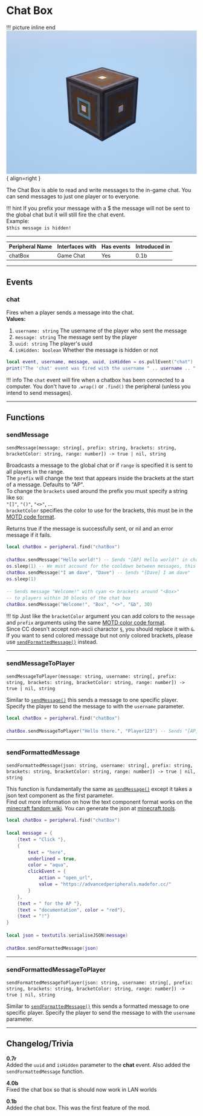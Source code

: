 # Chat Box

!!! picture inline end
    ![!Image of the Chat Box block](/../assets/images/previews/chat_box.png){ align=right }

The Chat Box is able to read and write messages to the in-game chat. You can send messages to just one player or to everyone.

!!! hint
    If you prefix your message with a $ the message will not be sent to the global chat but it will still fire the chat event.  
    Example:  
    `$this message is hidden!`

---

<center>

| Peripheral Name | Interfaces with | Has events | Introduced in |
| --------------- | --------------- | ---------- | ------------- |
| chatBox         | Game Chat       | Yes        | 0.1b          |

</center>

---

## Events

### chat
Fires when a player sends a message into the chat.  
**Values:**  
1. `username: string` The username of the player who sent the message  
2. `message: string` The message sent by the player  
3. `uuid: string` The player's uuid  
4. `isHidden: boolean` Whether the message is hidden or not

```lua linenums="1"
local event, username, message, uuid, isHidden = os.pullEvent("chat")
print("The 'chat' event was fired with the username " .. username .. " and the message " .. message)
```

!!! info
    The `chat` event will fire when a chatbox has been connected to a computer. You don't have to `.wrap()` or `.find()` the peripheral (unless you intend to send messages).

---

## Functions

### sendMessage
```
sendMessage(message: string[, prefix: string, brackets: string, bracketColor: string, range: number]) -> true | nil, string
```
Broadcasts a message to the global chat or if `range` is specified it is sent to all players in the range.  
The `prefix` will change the text that appears inside the brackets at the start of a message. Defaults to "AP".  
To change the `brackets` used around the prefix you must specify a string like so:  
`"[]"`, `"()"`, `"<>"`, ...  
`bracketColor` specifies the color to use for the brackets, this must be in the [MOTD code format](https://www.digminecraft.com/lists/color_list_pc.php).

Returns true if the message is successfully sent, or nil and an error message if it fails.

```lua linenums="1"
local chatBox = peripheral.find("chatBox")

chatBox.sendMessage("Hello world!") -- Sends "[AP] Hello world!" in chat
os.sleep(1) -- We must account for the cooldown between messages, this is to prevent spam
chatBox.sendMessage("I am dave", "Dave") -- Sends "[Dave] I am dave"
os.sleep(1)

-- Sends message "Welcome!" with cyan <> brackets around "<Box>"
-- to players within 30 blocks of the chat box
chatBox.sendMessage("Welcome!", "Box", "<>", "&b", 30)
```

!!! tip
    Just like the `bracketColor` argument you can add colors to the `message` and `prefix` arguments using the same [MOTD color code format](https://www.digminecraft.com/lists/color_list_pc.php).  
    Since CC doesn't accept non-ascii charactor `§`, you should replace it with `&`.  
    If you want to send colored message but not only colored brackets, please use [`sendFormattedMessage()`](#sendformattedmessage) instead.

---

### sendMessageToPlayer
```
sendMessageToPlayer(message: string, username: string[, prefix: string, brackets: string, bracketColor: string, range: number]) -> true | nil, string
```
Similar to [`sendMessage()`](#sendmessage) this sends a message to one specific player. Specify the player to send the message to with the `username` parameter.

```lua linenums="1"
local chatBox = peripheral.find("chatBox")

chatBox.sendMessageToPlayer("Hello there.", "Player123") -- Sends "[AP] Hello there." to Player123 in chat
```

---

### sendFormattedMessage
```
sendFormattedMessage(json: string, username: string[, prefix: string, brackets: string, bracketColor: string, range: number]) -> true | nil, string
```
This function is fundamentally the same as [`sendMessage()`](#sendmessage) except it takes a json text component as the first parameter.  
Find out more information on how the text component format works on the [minecraft fandom wiki](https://minecraft.fandom.com/wiki/Raw_JSON_text_format).
You can generate the json at [minecraft.tools](https://minecraft.tools/en/json_text.php?json=Welcome%20to%20Minecraft%20Tools).

```lua linenums="1"
local chatBox = peripheral.find("chatBox")

local message = {
    {text = "Click "}, 
    {
        text = "here",
        underlined = true,
        color = "aqua",
        clickEvent = {
            action = "open_url",
            value = "https://advancedperipherals.madefor.cc/"
        }
    },
    {text = " for the AP "},
    {text = "documentation", color = "red"},
    {text = "!"}
}

local json = textutils.serialiseJSON(message)

chatBox.sendFormattedMessage(json)
```

---

### sendFormattedMessageToPlayer
```
sendFormattedMessageToPlayer(json: string, username: string[, prefix: string, brackets: string, bracketColor: string, range: number]) -> true | nil, string
```
Similar to [`sendFormattedMessage()`](#sendformattedmessage) this sends a formatted message to one specific player. Specify the player to send the message to with the `username` parameter.

---

## Changelog/Trivia

**0.7r**  
Added the `uuid` and `isHidden` parameter to the **chat** event. Also added the `sendFormattedMessage` function.

**4.0b**  
Fixed the chat box so that is should now work in LAN worlds

**0.1b**  
Added the chat box. This was the first feature of the mod.
